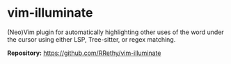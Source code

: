 # vim-illuminate

 (Neo)Vim plugin for automatically highlighting other uses of the word under the cursor using either LSP, Tree-sitter, or regex matching.

**Repository:** <https://github.com/RRethy/vim-illuminate>
